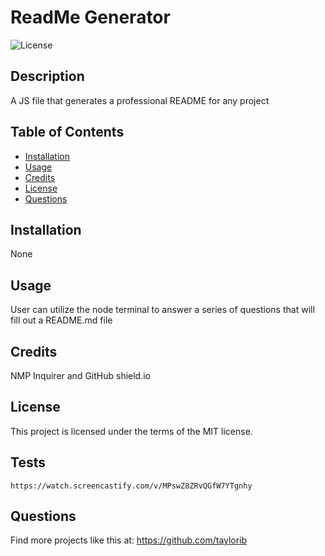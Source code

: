 # ReadMe Generator

![License](https://img.shields.io/badge/License-MIT-blue.svg)

## Description

A JS file that generates a professional README for any project

## Table of Contents

- [Installation](#installation)
- [Usage](#usage)
- [Credits](#credits)
- [License](#license)
- [Questions](#questions)

## Installation

None

## Usage

User can utilize the node terminal to answer a series of questions that will fill out a README.md file

## Credits

NMP Inquirer and GitHub shield.io

## License

This project is licensed under the terms of the MIT license.

## Tests

`https://watch.screencastify.com/v/MPswZ8ZRvQGfW7YTgnhy`

## Questions 

Find more projects like this at: https://github.com/taylorib

    
